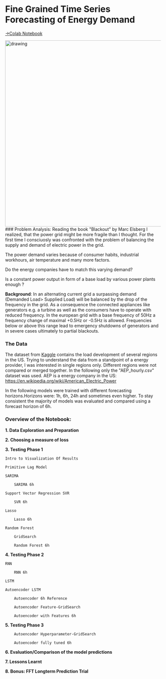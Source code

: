 # Fine Grained Time Series Forecasting of Energy Demand
[→Colab Notebook](https://colab.research.google.com/drive/1R1FFWLYn06mv4ePZDjAsePn6pXLX5Omy?usp=sharing#scrollTo=WUbAEd85M40c)

<img src="https://user-images.githubusercontent.com/75590579/167874801-5005404a-6d06-408a-874b-0f45991e98f5.png" alt="drawing" width="600"/>
### Problem Analysis:
Reading the book "Blackout" by Marc Elsberg I realized, that the power grid might be more fragile than I thought. For the first time I consciuosly was confronted with the problem of balancing the supply and demand of electric power in the grid.

The power demand varies because of consumer habits, industrial workhours, air temperature and many more factors.

Do the energy companies have to match this varying demand?

Is a constant power output in form of a base load by various power plants enough ?

**Background**: In an alternating current grid a surpassing demand (Demanded Load> Supplied Load) will be balanced by the drop of the frequency in the grid. As a consequence the connected appliances like generators e.g. a turbine as well as the consumers have to operate with reduced frequency. In the european grid with a base frequency of 50Hz a frequency change of maximal +0.5Hz or -0.5Hz is allowed. Frequencies below or above this range lead to emergency shutdowns of generators and in severe cases ultimately to partial blackouts.
### The Data
The dataset from [Kaggle](https://www.kaggle.com/robikscube/hourly-energy-consumption) contains the load development of several regions in the US. Trying to understand the data from a standpoint of a energy provider, I was interested in single regions only. Different regions were not compared or merged together. In the following only the "AEP_hourly.csv" dataset was used. AEP is a energy company in the US: https://en.wikipedia.org/wiki/American_Electric_Power

In the following models were trained with different forecasting horizons.Horizons were: 1h, 6h, 24h and sometimes even higher. To stay consistent the majority of models was evaluated and compared using a forecast horizon of 6h.
### Overview of the Notebook:

**1. Data Exploration and Preparation**

**2. Choosing a measure of loss**

**3. Testing Phase 1**

    Intro to Visualization Of Results
    
    Primitive Lag Model
    
    SARIMA
    
        SARIMA 6h
        
    Support Vector Regression SVR
    
        SVR 6h
        
    Lasso
    
        Lasso 6h
        
    Random Forest
    
        GridSearch
        
        Random Forest 6h
        
**4. Testing Phase 2**

    RNN
    
        RNN 6h
        
    LSTM
    
    Autoencoder LSTM
    
        Autoencoder 6h Reference
        
        Autoencoder Feature-GridSearch
        
        Autoencoder with Features 6h
        
**5. Testing Phase 3**

        Autoencoder Hyperparameter-GridSearch
        
        Autoencoder fully tuned 6h
        
**6. Evaluation/Comparison of the model predictions**

**7. Lessons Learnt**

**8. Bonus: FFT Longterm Prediction Trial**




